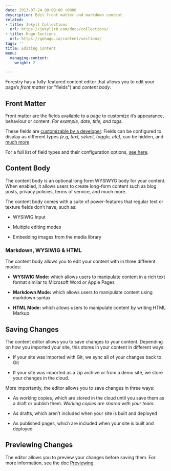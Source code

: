 ```yaml
---
date: 2013-07-24 00:00:00 +0000
description: Edit front matter and markdown content
related:
- title: Jekyll Collections
  url: https://jekyllrb.com/docs/collections/
- title: Hugo Sections
  url: https://gohugo.io/content/sections/
tags: ''
title: Editing Content
menu:
  managing-content:
    weight: 2

---
```

Forestry has a fully-featured content editor that allows you to edit your page’s *front matter* (or "fields") and *content body*.

## Front Matter

Front matter are the fields available to a page to customize it’s appearance, behaviour or content. *For example, date, title, and tags.*

These fields are [customizable by a developer](/docs/site-configuration/front-matter-templates). Fields can be configured to display as different types *(e.g, text, select, toggle, etc)*, can be hidden, and [much more](/docs/front-matter-fields).

For a full list of field types and their configuration options, [see here](/docs/front-matter-fields).

## Content Body

The content body is an optional long form WYSIWYG body for your content. When enabled, it allows users to create long-form content such as blog posts, privacy policies, terms of service, and much more.

The content body comes with a suite of power-features that regular text or texture fields don’t have, such as:

* WYSIWIG Input

* Multiple editing modes

* Embedding images from the media library

### Markdown, WYSIWIG & HTML

The content body allows you to edit your content with in three different modes:

* **WYSIWIG Mode:** which allows users to manipulate content in a rich text format similar to Microsoft Word or Apple Pages

* **Markdown Mode:** which allows users to manipulate content using markdown syntax

* **HTML Mode:** which allows users to manipulate content by writing HTML Markup

## Saving Changes

The content editor allows you to save changes to your content. Depending on how you imported your site, this stores in your content in different ways:

* If your site was imported with Git, we sync all of your changes back to Git

* If your site was imported as a zip archive or from a demo site, we store your changes in the cloud.

More importantly, the editor allows you to save changes in three ways:

* As working copies, which are stored in the cloud until you save them as a draft or publish them. *Working copies are shared with your team.*
* As drafts, which aren’t included when your site is built and deployed

* As published pages, which are included when your site is built and deployed

## Previewing Changes

The editor allows you to preview your changes before saving them. For more information, see the doc [Previewing](/docs/deployment-and-management/previewing).
